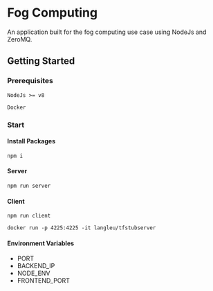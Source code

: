 # Fog Computing

An application built for the fog computing use case using NodeJs and ZeroMQ.

## Getting Started

### Prerequisites

```
NodeJs >= v8
```
```
Docker
```

### Start

#### Install Packages
```
npm i
```

#### Server
```
npm run server
```

#### Client
```
npm run client
```
```
docker run -p 4225:4225 -it langleu/tfstubserver
```

#### Environment Variables
- PORT
- BACKEND_IP
- NODE_ENV
- FRONTEND_PORT